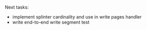Next tasks:
- implement splinter cardinality and use in write pages handler
- write end-to-end write segment test
